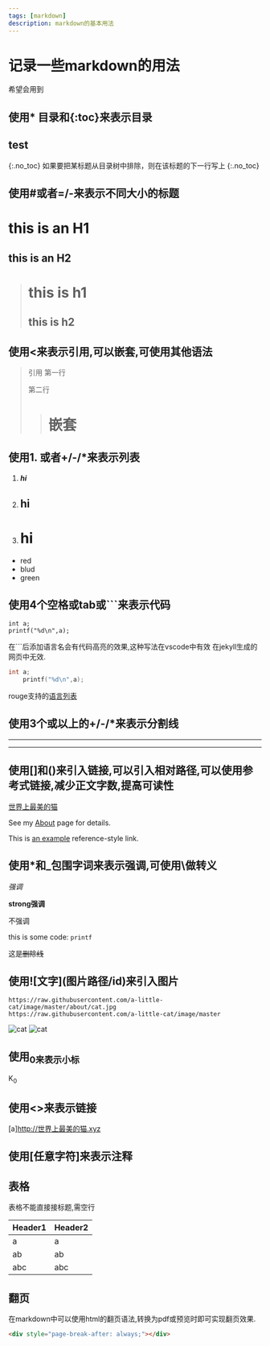 ```yaml
---
tags: [markdown]
description: markdown的基本用法
---
```



# 记录一些markdown的用法
希望会用到
<!--more-->
## 使用* 目录和{:toc}来表示目录
## test
{:.no_toc}
如果要把某标题从目录树中排除，则在该标题的下一行写上 {:.no_toc}

## 使用#或者=/-来表示不同大小的标题

this is an H1
=

this is an H2
-

># this is h1
>## this is h2


## 使用<来表示引用,可以嵌套,可使用其他语法
>   引用
    第一行
>
>   第二行
>>  # 嵌套

## 使用1. 或者+/-/*来表示列表
1.  ##### hi
1.  ## hi
1.  # hi

+ red
+ blud
+ green

## 使用4个空格或tab或```来表示代码
    int a;
    printf("%d\n",a);

在```后添加语言名会有代码高亮的效果,这种写法在vscode中有效 在jekyll生成的网页中无效.
```cpp
int a;
    printf("%d\n",a);
```
rouge支持的[语言列表][语言列表]

## 使用3个或以上的+/-/*来表示分割线

***
* * *

## 使用[]和()来引入链接,可以引入相对路径,可以使用参考式链接,减少正文字数,提高可读性
[世界上最美的猫](http://www.世界上最美的猫.xyz)

See my [About](../about.md) page for details.

This is [an example][1] reference-style link.

[1]: http://www.世界上最美的猫.xyz
    "世界上最美的猫"

## 使用*和_包围字词来表示强调,可使用\做转义
*强调*

**strong强调**

不强调

this is some code: `printf`

这是~~删除线~~

## 使用\![文字]\(图片路径/id)来引入图片
    https://raw.githubusercontent.com/a-little-cat/image/master/about/cat.jpg
    https://raw.githubusercontent.com/a-little-cat/image/master
![cat][2]
![cat][3]

[2]: http://www.xn--fhqxa942q99k1rct8b141a.cc/img/1.jpg "猫"

[3]:https://raw.githubusercontent.com/a-little-cat/image/master/about/cat.jpg

## 使用<sub>0来表示小标
K<sub>0</sub>

## 使用<>来表示链接

[a]<http://世界上最美的猫.xyz>

## 使用[任意字符]来表示注释
[^_^]:
    hi

## 表格
表格不能直接接标题,需空行

| Header1 | Header2 |
|---------|---------|
| a       | a       |
| ab      | ab      |
| abc     | abc     |

[语言列表]: https://github.com/jneen/rouge/wiki/List-of-supported-languages-and-lexers "语言列表"

## 翻页
在markdown中可以使用html的翻页语法,转换为pdf或预览时即可实现翻页效果.

```html
<div style="page-break-after: always;"></div>
```